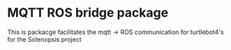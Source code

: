 # MQTT ROS bridge package
This is packacge facilitates the mqtt -> ROS communication for turtlebot4's for the Solenopsis project

